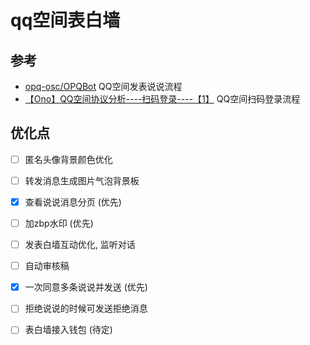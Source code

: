 # qq空间表白墙

## 参考

* [opq-osc/OPQBot](https://github.com/opq-osc/OPQBot) QQ空间发表说说流程
* [【Ono】QQ空间协议分析----扫码登录----【1】](https://www.52pojie.cn/thread-1022123-1-1.html) QQ空间扫码登录流程

## 优化点
- [ ] 匿名头像背景颜色优化
- [ ] 转发消息生成图片气泡背景板
- [x] 查看说说消息分页 (优先)
- [ ] 加zbp水印 (优先)
- [ ] 发表白墙互动优化, 监听对话
- [ ] 自动审核稿
- [x] 一次同意多条说说并发送 (优先)
- [ ] 拒绝说说的时候可发送拒绝消息
- [ ] 表白墙接入钱包 (待定)

